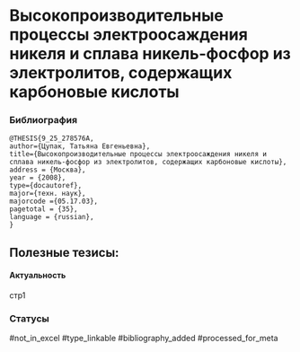 # Высокопроизводительные процессы электроосаждения никеля и сплава никель-фосфор из электролитов, содержащих карбоновые кислоты

### Библиография
```
@THESIS{9_25_278576A,
author={Цупак, Татьяна Евгеньевна},
title={Высокопроизводительные процессы электроосаждения никеля и сплава никель-фосфор из электролитов, содержащих карбоновые кислоты},
address = {Москва},
year = {2008},
type={docautoref},
major={техн. наук},
majorcode ={05.17.03},
pagetotal = {35},
language = {russian},
}
```

## Полезные тезисы:

#### Актуальность
стр1



### Статусы
#not_in_excel 
#type_linkable 
#bibliography_added
#processed_for_meta
